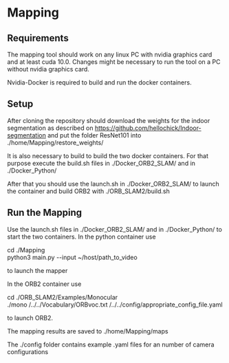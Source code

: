 # Mapping

## Requirements

The mapping tool should work on any linux PC with nvidia graphics card and at least cuda 10.0. Changes might be necessary to run the tool on a PC without nvidia graphics card.

Nvidia-Docker is required to build and run the docker containers.

## Setup

After cloning the repository should download the weights for the indoor segmentation as described on https://github.com/hellochick/Indoor-segmentation and put the folder ResNet101 into ./home/Mapping/restore_weights/

It is also necessary to build to build the two docker containers. For that purpose execute the build.sh files in ./Docker_ORB2_SLAM/ and in ./Docker_Python/

After that you should use the launch.sh in ./Docker_ORB2_SLAM/ to launch the container and build ORB2 with ./ORB_SLAM2/build.sh

## Run the Mapping

Use the launch.sh files in ./Docker_ORB2_SLAM/ and in ./Docker_Python/ to start the two containers. In the python container use 

cd ./Mapping <br>
python3 main.py --input ~/host/path_to_video 

to launch the mapper

In the ORB2 container use 

cd ./ORB_SLAM2/Examples/Monocular <br>
./mono /../../Vocabulary/ORBvoc.txt /../../config/appropriate_config_file.yaml

to launch ORB2.

The mapping results are saved to ./home/Mapping/maps

The ./config folder contains example .yaml files for an number of camera configurations
